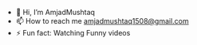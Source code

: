 - 👋 Hi, I’m AmjadMushtaq
- 📫 How to reach me amjadmushtaq1508@gmail.com
- ⚡ Fun fact: Watching Funny videos

<!---
AmjadMushtaq12/AmjadMushtaq12 is a ✨ special ✨ repository because its `README.md` (this file) appears on your GitHub profile.
You can click the Preview link to take a look at your changes.
--->
